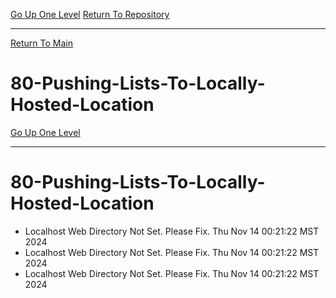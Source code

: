 [Go Up One Level](https://github.com/DigitalWarrior/piholeparser/blob/master/RecentRunLogs/TopLevelScripts/.md)
[Return To Repository](https://github.com/DigitalWarrior/piholeparser/)
____________________________________
[Return To Main](https://github.com/DigitalWarrior/piholeparser/blob/master/RecentRunLogs/Mainlog.md)
# 80-Pushing-Lists-To-Locally-Hosted-Location
[Go Up One Level](https://github.com/DigitalWarrior/piholeparser/blob/master/RecentRunLogs/TopLevelScripts/.md)
____________________________________
# 80-Pushing-Lists-To-Locally-Hosted-Location
* Localhost Web Directory Not Set. Please Fix. Thu Nov 14 00:21:22 MST 2024
* Localhost Web Directory Not Set. Please Fix. Thu Nov 14 00:21:22 MST 2024
* Localhost Web Directory Not Set. Please Fix. Thu Nov 14 00:21:22 MST 2024

